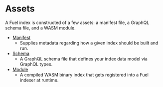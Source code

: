 # Assets

A Fuel index is constructed of a few assets: a manifest file, a GraphQL schema file, and a WASM module.

- [Manifest](./manifest.md)
  - Supplies metadata regarding how a given index should be built and run.
- [Schema](./schema.md)
  - A GraphQL schema file that defines your index data model via GraphQL types.
- [Module](./module.md)
  - A compiled WASM binary index that gets registered into a Fuel indexer at runtime.
